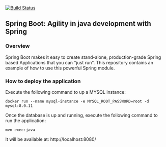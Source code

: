 [![Build Status](https://travis-ci.com/rafael-pieri/spring-boot-alura.svg?branch=master)](https://travis-ci.com/rafael-pieri/spring-boot-alura)

## Spring Boot: Agility in java development with Spring

### Overview
Spring Boot makes it easy to create stand-alone, production-grade Spring based Applications that you can "just run".
This repository contains an example of how to use this powerful Spring module.

### How to deploy the application
Execute the following command to up a MYSQL instance:

```docker run --name mysql-instance -e MYSQL_ROOT_PASSWORD=root -d mysql:8.0.11```

Once the database is up and running, execute the following command to run the application:

```mvn exec:java```

It will be available at: http://localhost:8080/
